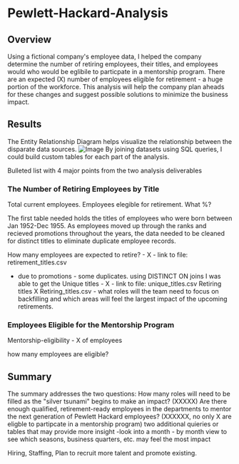 # Pewlett-Hackard-Analysis

## Overview
Using a fictional company's employee data, I helped the company determine the number of retiring employees, their titles, and employees would who would be eglibile to particpate in a mentorship program. There are an expected (X) number of employees eligible for retirement - a huge portion of the workforce. This analysis will help the company plan aheads for these changes and suggest possible solutions to minimize the business impact. 

## Results
The Entity Relationship Diagram helps visualize the relationship between the disparate data sources. ![Image](Path) By joining datasets using SQL queries, I could build custom tables for each part of the analysis.

Bulleted list with 4 major points from the two analysis deliverables
### The Number of Retiring Employees by Title
Total current employees. Employees elegible for retirement. What %?

The first table needed holds the titles of employees who were born between Jan 1952-Dec 1955. As employees moved up through the ranks and recieved promotions throughout the years, the data needed to be cleaned for distinct titles to eliminate duplicate employee records. 

How many employees are expected to retire? - X -  link to file: retirement_titles.csv
 - due to promotions - some duplicates. using DISTINCT ON joins I was able to get the Unique titles - X - link to file: unique_titles.csv
Retiring titles X Retiring_titles.csv - what roles will the team need to focus on backfilling and which areas will feel the largest impact of the upcoming retirements.


### Employees Eligible for the Mentorship Program
Mentorship-eligibility - X of employees

how many employees are eligible?

## Summary 
The summary addresses the two questions:
How many roles will need to be filled as the "silver tsunami" begins to make an impact? (XXXXX)
Are there enough qualified, retirement-ready employees in the departments to mentor the next generation of Pewlett Hackard employees? (XXXXXX, no only X are eligble to partipcate in a mentorship program)
two additional quieries or tables that may provide more insight
-look into a month - by month view to see which seasons, business quarters, etc. may feel the most impact

Hiring, Staffing, Plan to recruit more talent and promote existing. 
